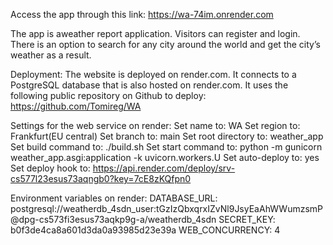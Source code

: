 Access the app through this link: https://wa-74im.onrender.com

The app is aweather report application. Visitors can register and login. There is an option to search for any city around the world and get the city’s weather as a result.

Deployment:
The website is deployed on render.com. It connects to a PostgreSQL database that is also hosted on render.com. It uses the following public repository on Github to deploy: https://github.com/Tomireg/WA

Settings for the web service on render:
Set name to: WA
Set region to: Frankfurt(EU central)
Set branch to: main
Set root directory to: weather_app
Set build command to: ./build.sh
Set start command to: python -m gunicorn weather_app.asgi:application -k uvicorn.workers.U
Set auto-deploy to: yes
Set deploy hook to: https://api.render.com/deploy/srv-cs577l23esus73aqngb0?key=7cE8zKQfpn0

Environment variables on render:
DATABASE_URL: postgresql://weatherdb_4sdn_user:tGzIzQbxqrxIZvNl9JsyEaAhWWumzsmP@dpg-cs573fi3esus73aqkp9g-a/weatherdb_4sdn
SECRET_KEY: b0f3de4ca8a601d3da0a93985d23e39a
WEB_CONCURRENCY: 4
